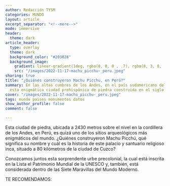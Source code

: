 ```yaml
---
author: Redacción TYSM
categories: MUNDO
layout: article
excerpt_separator: "<!--more-->"
mode: immersive
header:
  theme: dark
article_header:
  type: overlay
  theme: dark
  background_color: "#203028"
  background_image:
    gradient: linear-gradient(1deg, rgba(0, 0, 0 , .7), rgba(8, 3, 8, .9))
    src: "/images/2022-11-17-machu_picchu-_peru.jpeg"
sharing: true
title: "¿Quiénes construyeron Machu Picchu, en Perú?"
summary: En las altas cumbres de los Andes, en el país sudamericano del Perú, se encuentra
  esta enigmática ciudad prehispánica de piedra construida en el siglo XV
cover: "/images/2022-11-17-machu_picchu-_peru.jpeg"
tags: mundo paises monumentos datos
show_author_profile: false
comment: false

---
```

Esta ciudad de piedra, ubicada a 2430 metros sobre el nivel en la cordillera de los Andes, en Perú, es quizá uno de los sitios arqueológicos más enigmáticos del mundo. ¿Quiénes construyeron Machu Picchú, qué significa su nombre y cuál es la historia de este palacio y santuario religioso inca, situado a 80 kilómetros de la ciudad de Cuzco?

Conozcamos juntos esta sorprendente urbe precolonial, la cual está inscrita en la Lista el Patrimonio Mundial de la UNESCO y, también, está considerada dentro de las Siete Maravillas del Mundo Moderno.

TE RECOMENDAMOS: